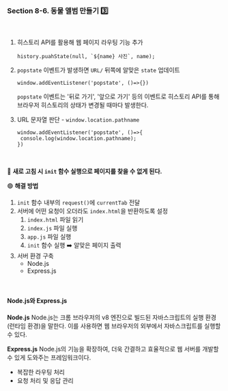 ### Section 8-6. 동물 앨범 만들기 3️⃣

<br>

1. 히스토리 API를 활용해 웹 페이지 라우팅 기능 추가

   ```
   history.puahState(null, `${name} 사진`, name);
   ```

2. `popstate` 이벤트가 발생하면 `URL/` 뒤쪽에 알맞은 `state` 업데이트

   ```
   window.addEventListener('popstate', ()=>{})
   ```

   `popstate` 이벤트는 '뒤로 가기', '앞으로 가기' 등의 이벤트로
   히스토리 API를 통해 브라우저 히스토리의 상태가 변경될 때마다 발생한다.

3. URL 문자열 판단 - `window.location.pathname`

   ```
   window.addEventListener('popstate', ()=>{
    console.log(window.location.pathname);
   })
   ```

<br>

🚫 **새로 고침 시 `init` 함수 실행으로 페이지를 찾을 수 없게 된다.**

🟢 **해결 방법**

1. `init` 함수 내부의 `request()`에 `currentTab` 전달
2. 서버에 어떤 요청이 오더라도 `index.html`을 반환하도록 설정
   1. `index.html` 파일 읽기
   2. `index.js` 파일 실행
   3. `app.js` 파일 실행
   4. `init` 함수 실행 ➡️ 알맞은 페이지 출력
3. 서버 환경 구축
   - Node.js
   - Express.js

<br>

#### Node.js와 Express.js

**Node.js**
Node.js는 크롬 브라우저의 v8 엔진으로 빌드된 자바스크립트의 실행 환경(런타임 환경)을 말한다.
이를 사용하면 웹 브라우저의 외부에서 자바스크립트를 실행할 수 있다.

**Express.js**
Node.js의 기능을 확장하여, 더욱 간결하고 효율적으로 웹 서버를 개발할 수 있게 도와주는 프레임워크이다.

- 복잡한 라우팅 처리
- 요청 처리 및 응답 관리
